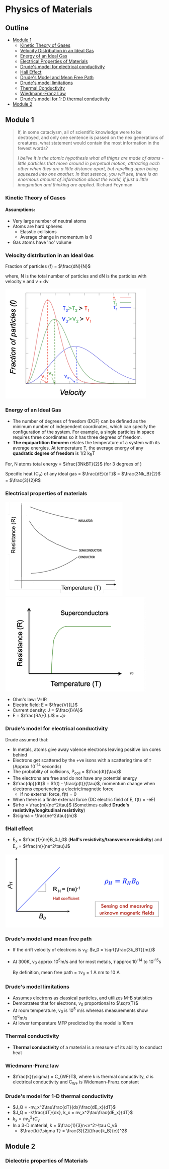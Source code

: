 # Physics of Materials

## Outline

- [Module 1](#module-1)
  - [Kinetic Theory of Gases](###kinetic-theory-of-gases)
  - [Velocity Distribution in an Ideal Gas](###velocity-distribution-in-an-ideal-gas)
  - [Energy of an Ideal Gas](###energy-of-an-ideal-gas)
  - [Electrical Properties of Materials](###electrical-properties-of-materials)
  - [Drude's model for electrical conductivity](###drudes-model-for-electrical-conductivity)
  - [Hall Effect](###hall-effect)
  - [Drude's Model and Mean Free Path](###drudes-model-and-mean-free-path)
  - [Drude's model limitations](###drudes-model-limitations)
  - [Thermal Conductivity](###thermal-conductivity)
  - [Wiedmann-Franz Law](###wiedmann-franz-law)
  - [Drude's model for 1-D thermal conductivity](###drudes-model-for-1-d-thermal-conductivity)
- [Module 2](#module-2)

## Module 1

> If, in some cataclysm, all of scientific knowledge were to be destroyed, and only one sentence is passed on the nex generations of creatures, what statement would contain the most information in the fewest words? 
>
> *I belive it is the atomic hypothesis what all thigns are made of atoms - little particles that move around in perpetual motion, attracting each other when they are a little distance apart, but repelling upon being squeezed into one another. In that setence, you will see, there is an enormous amount of information about the world, if just a little imagination and thinking are applied.*
> Richard Feynman 



### Kinetic Theory of Gases

#### Assumptions: 

- Very large number of neutral atoms
- Atoms are hard spheres
  - Elasstic collisions
  - Average change in momentum is 0
- Gas atoms have 'no' volume

### Velocity distribution in an Ideal Gas

Fraction of particles (f) = $\frac{dN}{N}$

where, N is the total number of particles and dN is the particles with velocity v and v + dv

<img src="./assets/image-20220902002841338.png" height="350px"/>


### Energy of an Ideal Gas

- The number of degrees of freedom (DOF) can be defined as the minimum number of independent coordinates, which can specify the configuration of the system. For example, a single particles in space requires three coordinates so it has three degrees of freedom.
- **The equipartition theorem** relates the temperature of a system with its average energies. At temperature T, the average energy of any **quadratic degree of freedom** is 1/2 k<sub>B</sub>T

For, N atoms total energy = $\frac{3NkBT}{2}$ (for 3 degrees of )

Specific heat (C<sub>V</sub>) of any ideal gas = $\frac{dE}{dT}$ = $\frac{3Nk_B}{2}$ = $\frac{3}{2}R$

### Electrical properties of materials

<img src="./assets/image-20220902010754160.png" height="300px"/>
<img src="./assets/image-20220902123537892.png" height="300px" />

- Ohm's law: V=IR
- Electric field: E = $\frac{V}{L}$
- Current density: J = $\frac{I}{A}$
- E = $\frac{RA}{L}J$ = $J\rho$

### Drude's model for electrical conductivity

Drude assumed that: 

- In metals, atoms give away valence electrons leaving positive ion cores behind
- Electrons get scattered by the +ve isons with a scattering time of $\tau$ (Approx 10<sup>-14</sup> seconds)
- The probablity of collisions, P<sub>coll</sub> = $\frac{dt}{\tau}$
- The electrons are free and do not have any potential energy
- $\frac{dp}{dt}$ = $f(t) - \frac{p(t)}{\tau}$, momentum change when electrons experiencing a electric/magnetic force
  - If no external force, f(t) = 0
- When there is a finite external force (DC electric field of E, f(t) = -eE)
- $\rho = \frac{m}{ne^2\tau}$ (Sometimes called **Drude's resistivity/longitudinal resistivity**) 
- $\sigma = \frac{ne^2\tau}{m}$

### fHall effect

- E<sub>x</sub> = $\frac{1}{ne}B_0J_0$ (**Hall's resistivity/transverse resistivity**) and E<sub>y</sub> = $\frac{m}{ne^2\tau}J$ 

![image-20220902131650759](./assets/image-20220902131650759-2104822.png)

### Drude's model and mean free path

- If the drift velocity of electrons is v<sub>0</sub>: $v_0 = \sqrt{\frac{3k_BT}{m}}$

- At 300K, v<sub>0</sub> approx 10<sup>5</sup>m/s and for most metals, $\tau$ approx 10<sup>-14</sup> to 10<sup>-15</sup>s

  By definition, mean free path = $\tau v_0$ = 1 A nm to 10 A

### Drude's model limitations

- Assumes electrons as classical particles, and utilizes M-B statistics
- Demostrates that for electrons, v<sub>0</sub> proportional to $\sqrt{T}$
- At room temperature, v<sub>0</sub> is 10<sup>5</sup> m/s whereas measurements show 10<sup>6</sup>m/s
- At lower temperature MFP predicted by the model is 10nm

### Thermal conductivity

- **Thermal conductivity** of a material is a measure of its ability to conduct heat

### Wiedmann-Franz law

- $\frac{k}{\sigma} = C_{WF}T$, where k is thermal conductivity, $\sigma$ is electrical conductivity and C<sub>WF</sub> is Widemann-Franz constant

### Drude's model for 1-D thermal conductivity

- $J_Q = -nv_x^2\tau\frac{dT}{dx}\frac{dE_x}{dT}$
- $J_Q = -k\frac{dT}{dx}, k_x = nv_x^2\tau\frac{dE_x}{dT}$
- $k_x = nv_x^2\tau C_v$
- In a 3-D material, k = $\frac{1}{3}n<v^2>\tau C_v$ 
  - $\frac{k}{\sigma T} = \frac{3}{2}(\frac{k_B}{e})^2$

## Module 2

### Dielectric properties of Materials

